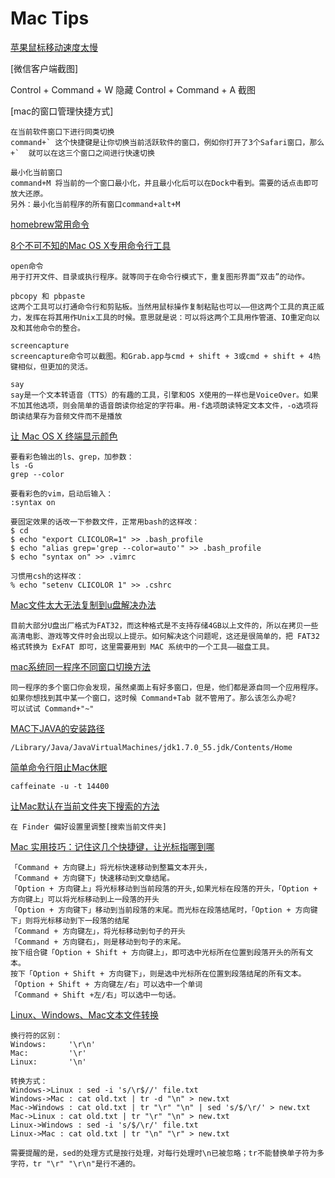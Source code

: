 # Mac Tips

[苹果鼠标移动速度太慢](http://bbs.feng.com/read-htm-tid-6658230.html)




[微信客户端截图]

Control + Command + W 隐藏
Control + Command + A 截图



[mac的窗口管理快捷方式]
	
	在当前软件窗口下进行同类切换
	command+` 这个快捷键是让你切换当前活跃软件的窗口，例如你打开了3个Safari窗口，那么+`  就可以在这三个窗口之间进行快速切换
	
	最小化当前窗口
	command+M 将当前的一个窗口最小化，并且最小化后可以在Dock中看到。需要的话点击即可放大还原。
	另外：最小化当前程序的所有窗口command+alt+M



[homebrew常用命令](http://my.oschina.net/gujianhan/blog/203704)



[8个不可不知的Mac OS X专用命令行工具](https://segmentfault.com/a/1190000000509514)

	open命令
	用于打开文件、目录或执行程序。就等同于在命令行模式下，重复图形界面“双击”的动作。
	
	pbcopy 和 pbpaste 
	这两个工具可以打通命令行和剪贴板。当然用鼠标操作复制粘贴也可以——但这两个工具的真正威力，发挥在将其用作Unix工具的时候。意思就是说：可以将这两个工具用作管道、IO重定向以及和其他命令的整合。
	
	screencapture
	screencapture命令可以截图。和Grab.app与cmd + shift + 3或cmd + shift + 4热键相似，但更加的灵活。
	
	say
	say是一个文本转语音（TTS）的有趣的工具，引擎和OS X使用的一样也是VoiceOver。如果不加其他选项，则会简单的语音朗读你给定的字符串。用-f选项朗读特定文本文件，-o选项将朗读结果存为音频文件而不是播放
	

[让 Mac OS X 终端显示颜色](http://blog.sina.com.cn/s/blog_6a60817301012p3e.html)

	要看彩色输出的ls、grep，加参数：
	ls -G
	grep --color

	要看彩色的vim，启动后输入：
	:syntax on

	要固定效果的话改一下参数文件，正常用bash的这样改：
	$ cd
	$ echo "export CLICOLOR=1" >> .bash_profile
	$ echo "alias grep='grep --color=auto'" >> .bash_profile
	$ echo "syntax on" >> .vimrc

	习惯用csh的这样改：
	% echo "setenv CLICOLOR 1" >> .cshrc

[Mac文件太大无法复制到u盘解决办法](http://www.pc6.com/edu/88142.html)

	目前大部分U盘出厂格式为FAT32，而这种格式是不支持存储4GB以上文件的，所以在拷贝一些高清电影、游戏等文件时会出现以上提示。如何解决这个问题呢，这还是很简单的，把 FAT32 格式转换为 ExFAT 即可，这里需要用到 MAC 系统中的一个工具——磁盘工具。

[mac系统同一程序不同窗口切换方法](http://www.win8xitong.cn/winodws10/46353.html)

	同一程序的多个窗口你会发现，虽然桌面上有好多窗口，但是，他们都是源自同一个应用程序。
	如果你想找到其中某一个窗口，这时候 Command+Tab 就不管用了。那么该怎么办呢?
	可以试试 Command+"~"

[MAC下JAVA的安装路径](http://www.blogjava.net/paulwong/archive/2014/07/12/415725.html)

	/Library/Java/JavaVirtualMachines/jdk1.7.0_55.jdk/Contents/Home


[简单命令行阻止Mac休眠](http://digi.it.sohu.com/20121218/n360779320.shtml)

	caffeinate -u -t 14400

[让Mac默认在当前文件夹下搜索的方法](http://www.2cto.com/os/201301/183562.html)

	在 Finder 偏好设置里调整[搜索当前文件夹]
	
	
	
[Mac 实用技巧：记住这几个快捷键，让光标指哪到哪](http://sspai.com/32769)

	「Command + 方向键上」将光标快速移动到整篇文本开头，
	「Command + 方向键下」快速移动到文章结尾。	
	「Option + 方向键上」将光标移动到当前段落的开头,如果光标在段落的开头，「Option + 方向键上」可以将光标移动到上一段落的开头
	「Option + 方向键下」移动到当前段落的末尾。而光标在段落结尾时，「Option + 方向键下」则将光标移动到下一段落的结尾
	「Command + 方向键左」，将光标移动到句子的开头
	「Command + 方向键右」，则是移动到句子的末尾。
	按下组合键「Option + Shift + 方向键上」，即可选中光标所在位置到段落开头的所有文本。
	按下「Option + Shift + 方向键下」，则是选中光标所在位置到段落结尾的所有文本。
	「Option + Shift + 方向键左/右」可以选中一个单词
	「Command + Shift +左/右」可以选中一句话。
	

[Linux、Windows、Mac文本文件转换](http://blog.csdn.net/yxc135/article/details/18909173)

	换行符的区别：
	Windows:     '\r\n'
	Mac:         '\r'
	Linux:       '\n'

	转换方式：
	Windows->Linux : sed -i 's/\r$//' file.txt
	Windows->Mac : cat old.txt | tr -d "\n" > new.txt
	Mac->Windows : cat old.txt | tr "\r" "\n" | sed 's/$/\r/' > new.txt
	Mac->Linux : cat old.txt | tr "\r" "\n" > new.txt
	Linux->Windows : sed -i 's/$/\r/' file.txt
	Linux->Mac : cat old.txt | tr "\n" "\r" > new.txt

	需要提醒的是，sed的处理方式是按行处理，对每行处理时\n已被忽略；tr不能替换单子符为多字符，tr "\r" "\r\n"是行不通的。